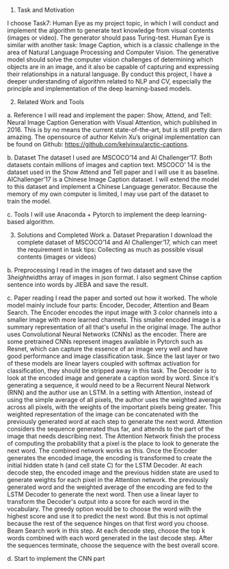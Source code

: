 1.	Task and Motivation

I choose Task7: Human Eye as my project topic, in which I will conduct and implement the algorithm to generate text knowledge from visual contents (images or video). The generator should pass Turing-test.
Human Eye is similar with another task: Image Caption, which is a classic challenge in the area of Natural Language Processing and Computer Vision. The generative model should solve the computer vision challenges of determining which objects are in an image, and it also be capable of capturing and expressing their relationships in a natural language.
By conduct this project, I have a deeper understanding of algorithm related to NLP and CV, especially the principle and implementation of the deep learning-based models.


2.	Related Work and Tools

a.	Reference
I will read and implement the paper: Show, Attend, and Tell: Neural Image Caption Generation with Visual Attention, which published in 2016. This is by no means the current state-of-the-art, but is still pretty darn amazing. The opensource of author Kelvin Xu’s original implementation can be found on Github: https://github.com/kelvinxu/arctic-captions. 

b.	Dataset
The dataset I used are MSCOCO’14 and AI Challenger’17. Both datasets contain millions of images and caption text. MSCOCO’ 14 is the dataset used in the Show Attend and Tell paper and I will use it as baseline. AIChallenger’17 is a Chinese Image Caption dataset. I will extend the model to this dataset and implement a Chinese Language generator. Because the memory of my own computer is limited, I may use part of the dataset to train the model.

c.	Tools
I will use Anaconda + Pytorch to implement the deep learning-based algorithm.


3.	Solutions and Completed Work 
a.	Dataset Preparation
I download the complete dataset of MSCOCO’14 and AI Challenger’17, which can meet the requirement in task tips: Collecting as much as possible visual contents (images or videos)

b.	Preprocessing
I read in the images of two dataset and save the 3*height*widths array of images in json format. I also segment Chinse caption sentence into words by JIEBA and save the result.

c.	Paper reading
I read the paper and sorted out how it worked. The whole model mainly include four parts: Encoder, Decoder, Attention and Beam Search.
The Encoder encodes the input image with 3 color channels into a smaller image with more learned channels. This smaller encoded image is a summary representation of all that's useful in the original image. The author uses Convolutional Neural Networks (CNNs) as the encoder. There are some pretrained CNNs represent images available in Pytorch such as Resnet, which can capture the essence of an image very well and have good performance and image classification task. Since the last layer or two of these models are linear layers coupled with softmax activation for classification, they should be stripped away in this task.
The Decoder is to look at the encoded image and generate a caption word by word. Since it's generating a sequence, it would need to be a Recurrent Neural Network (RNN) and the author use an LSTM. In a setting with Attention, instead of using the simple average of all pixels, the author uses the weighted average across all pixels, with the weights of the important pixels being greater. This weighted representation of the image can be concatenated with the previously generated word at each step to generate the next word.
Attention considers the sequence generated thus far, and attends to the part of the image that needs describing next. The Attention Network finish the process of computing the probability that a pixel is the place to look to generate the next word. 
The combined network works as this. Once the Encoder generates the encoded image, the encoding is transformed to create the initial hidden state h (and cell state C) for the LSTM Decoder. At each decode step, the encoded image and the previous hidden state are used to generate weights for each pixel in the Attention network. the previously generated word and the weighted average of the encoding are fed to the LSTM Decoder to generate the next word.
Then use a linear layer to transform the Decoder's output into a score for each word in the vocabulary. The greedy option would be to choose the word with the highest score and use it to predict the next word. But this is not optimal because the rest of the sequence hinges on that first word you choose. Beam Search work in this step. At each decode step, choose the top k words combined with each word generated in the last decode step. After the sequences terminate, choose the sequence with the best overall score.

d.	Start to implement the CNN part

